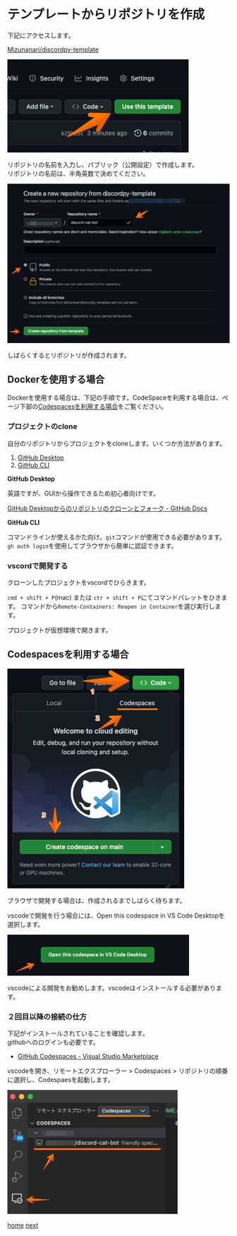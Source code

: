 # テンプレートからリポジトリを作成

下記にアクセスします。

[Mizunanari/discordpy-template](https://github.com/Mizunanari/discordpy-template)

![image](image/discordpy-repo-1.png)

リポジトリの名前を入力し、パブリック（公開設定）で作成します。  
リポジトリの名前は、半角英数で決めてください。

![image](image/discordpy-repo-2.png)

しばらくするとリポジトリが作成されます。

## **Docker**を使用する場合

Dockerを使用する場合は、下記の手順です。CodeSpaceを利用する場合は、ページ下部の[Codespacesを利用する場合](#**Codespaces**を利用する場合)をご覧ください。

### プロジェクトのclone

自分のリポジトリからプロジェクトをcloneします。いくつか方法があります。

1. [GitHub Desktop](https://desktop.github.com/)
2. [GitHub CLI](https://cli.github.com/)

__GitHub Desktop__

英語ですが、GUIから操作できるため初心者向けです。

[GitHub Desktopからのリポジトリのクローンとフォーク - GitHub Docs](https://docs.github.com/ja/desktop/contributing-and-collaborating-using-github-desktop/adding-and-cloning-repositories/cloning-and-forking-repositories-from-github-desktop)

__GitHub CLI__

コマンドラインが使えるかた向け。`git`コマンドが使用できる必要があります。
`gh auth login`を使用してブラウザから簡単に認証できます。

### vscordで開発する

クローンしたプロジェクトをvscordでひらきます。

`cmd + shift + P`(mac) または `ctr + shift + P`にてコマンドパレットをひきます。
コマンドから`Remote-Containers: Reopen in Container`を選び実行します。

プロジェクトが仮想環境で開きます。

## **Codespaces**を利用する場合

![image](image/discordpy-repo-3.png)

ブラウザで開発する場合は、作成されるまでしばらく待ちます。

vscodeで開発を行う場合には、Open this codespace in VS Code Desktopを選択します。

![image](image/discordpy-repo-4.png)

vscodeによる開発をお勧めします。vscodeはインストールする必要があります。

### ２回目以降の接続の仕方

下記がインストールされていることを確認します。  
githubへのログインも必要です。

- [GitHub Codespaces - Visual Studio Marketplace](https://marketplace.visualstudio.com/items?itemName=GitHub.codespaces)

vscodeを開き、リモートエクスプローラー > Codespaces > リポジトリの順番に選択し、Codespaesを起動します。

![image](image/discordpy-repo-5.png)

[home](/index.md)   [next](/run-script.md)
